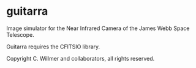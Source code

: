 # guitarra
Image simulator for the Near Infrared Camera of the James Webb Space Telescope.

Guitarra requires the CFITSIO library. 

Copyright C. Willmer and collaborators, all rights reserved.

